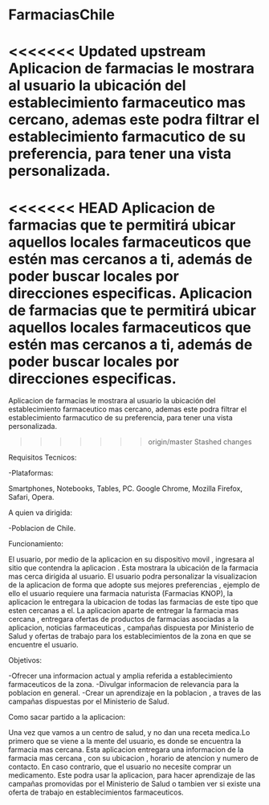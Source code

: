 # FarmaciasChile

<<<<<<< Updated upstream
Aplicacion de farmacias le mostrara al usuario la ubicación del establecimiento farmaceutico mas cercano, ademas este podra filtrar el establecimiento farmacutico de su preferencia, para tener una vista personalizada. 
=======
<<<<<<< HEAD
Aplicacion de farmacias que te permitirá ubicar aquellos locales farmaceuticos que estén mas cercanos a ti, además de poder buscar locales por direcciones especificas.
Aplicacion de farmacias que te permitirá ubicar aquellos locales farmaceuticos que estén mas cercanos a ti, además de poder buscar locales por direcciones especificas.
=======
Aplicacion de farmacias le mostrara al usuario la ubicación del establecimiento farmaceutico mas cercano, ademas este podra filtrar el establecimiento farmacutico de su preferencia, para tener una vista personalizada.
>>>>>>> origin/master
>>>>>>> Stashed changes

Requisitos Tecnicos:

-Plataformas:

  Smartphones, Notebooks, Tables, PC.
  Google Chrome, Mozilla Firefox, Safari, Opera.

A quien va dirigida:

-Poblacion de Chile.

Funcionamiento:

El usuario, por medio de la aplicacion en su dispositivo movil , ingresara al sitio que contendra la aplicacion . Esta mostrara la ubicación de la farmacia mas cerca  dirigida al usuario.
El usuario podra personalizar la visualizacion de la aplicacion de forma que adopte sus mejores preferencias , ejemplo de ello  el usuario requiere una farmacia naturista (Farmacias KNOP), la aplicacion le entregara la ubicacion de todas las farmacias de este tipo que esten cercanas a el.
La aplicacion aparte de entregar la farmacia mas cercana , entregara ofertas de productos de farmacias asociadas a la aplicacion, noticias farmaceuticas , campañas dispuesta por Ministerio de Salud y ofertas de trabajo para los establecimientos de la zona en que se encuentre el usuario.


Objetivos:

-Ofrecer una informacion actual y amplia referida a establecimiento farmaceuticos de la zona.
-Divulgar informacion de relevancia para la poblacion en general.
-Crear un aprendizaje en la poblacion , a traves de las campañas dispuestas por el Ministerio de Salud.

Como sacar partido a la aplicacion:

Una vez que vamos a un centro de salud, y no dan una receta medica.Lo primero que se viene a la mente del usuario, es donde se encuentra la farmacia mas cercana. Esta aplicacion entregara una informacion  de la farmacia mas cercana , con su ubicacion , horario de atencion y numero de contacto.
En caso contrario, que el usuario no necesite comprar un medicamento. Este podra usar la aplicacion, para hacer aprendizaje de las campañas promovidas por el Ministerio de Salud o tambien ver si existe una oferta de trabajo en establecimientos farmaceuticos.
